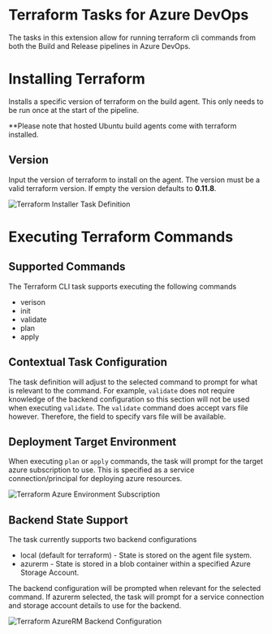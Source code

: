 # Terraform Tasks for Azure DevOps

The tasks in this extension allow for running terraform cli commands from both the Build and Release pipelines in Azure DevOps.

# Installing Terraform

Installs a specific version of terraform on the build agent. This only needs to be run once at the start of the pipeline. 

**Please note that hosted Ubuntu build agents come with terraform installed.

## Version
Input the version of terraform to install on the agent. The version must be a valid terraform version. If empty the version defaults to **0.11.8**.

![Terraform Installer Task Definition](https://raw.githubusercontent.com/charleszipp/azure-pipelines-tasks-terraform/master/screenshots/overview-tfinstall-task-fields.jpg)

# Executing Terraform Commands

## Supported Commands
The Terraform CLI task supports executing the following commands
- verison
- init
- validate
- plan
- apply

## Contextual Task Configuration
The task definition will adjust to the selected command to prompt for what is relevant to the command. For example, `validate` does not require knowledge of the backend configuration so this section will not be used when executing `validate`. The `validate` command does accept vars file however. Therefore, the field to specify vars file will be available.

## Deployment Target Environment
When executing `plan` or `apply` commands, the task will prompt for the target azure subscription to use. This is specified as a service connection/principal for deploying azure resources.

![Terraform Azure Environment Subscription](https://raw.githubusercontent.com/charleszipp/azure-pipelines-tasks-terraform/master/screenshots/overview-tfcli-azure-sub.jpg)

## Backend State Support
The task currently supports two backend configurations
- local (default for terraform) - State is stored on the agent file system.
- azurerm - State is stored in a blob container within a specified Azure Storage Account.

The backend configuration will be prompted when relevant for the selected command. If azurerm selected, the task will prompt for a service connection and storage account details to use for the backend.

![Terraform AzureRM Backend Configuration](https://raw.githubusercontent.com/charleszipp/azure-pipelines-tasks-terraform/master/screenshots/overview-tfcli-backend-azurerm.jpg)
